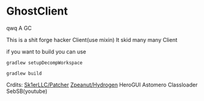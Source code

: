 # GhostClient
 qwq A GC

This is a shit forge hacker Client(use mixin)
It skid many many Client

if you want to build you can use

`gradlew setupDecompWorkspace`

`gradlew build`

  Crdits:
	 [Sk1erLLC/Patcher](https://github.com/Sk1erLLC/Patcher)
	 [Zpeanut/Hydrogen](https://github.com/Zpeanut/Hydrogen)
	 HeroGUI
	 Astomero
  Classloader
  SebSB(youtube)

